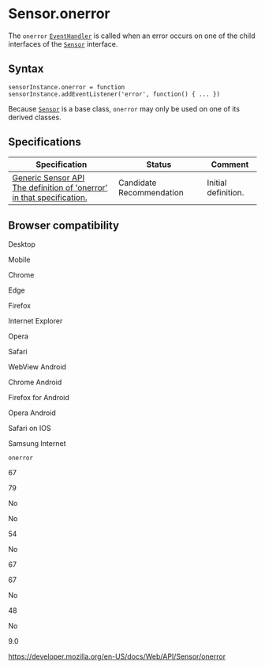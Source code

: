 Sensor.onerror
==============

The `onerror` [`EventHandler`](https://developer.mozilla.org/en-US/docs/Web/Events/Event_handlers) is called when an error occurs on one of the child interfaces of the [`Sensor`](../sensor) interface.

Syntax
------

    sensorInstance.onerror = function
    sensorInstance.addEventListener('error', function() { ... })

Because [`Sensor`](../sensor) is a base class, `onerror` may only be used on one of its derived classes.

Specifications
--------------

<table><thead><tr class="header"><th>Specification</th><th>Status</th><th>Comment</th></tr></thead><tbody><tr class="odd"><td><a href="https://www.w3.org/TR/generic-sensor/#dom-sensor-onerror">Generic Sensor API<br />
<span class="small">The definition of 'onerror' in that specification.</span></a></td><td><span class="spec-cr">Candidate Recommendation</span></td><td>Initial definition.</td></tr></tbody></table>

Browser compatibility
---------------------

Desktop

Mobile

Chrome

Edge

Firefox

Internet Explorer

Opera

Safari

WebView Android

Chrome Android

Firefox for Android

Opera Android

Safari on IOS

Samsung Internet

`onerror`

67

79

No

No

54

No

67

67

No

48

No

9.0

<a href="https://developer.mozilla.org/en-US/docs/Web/API/Sensor/onerror" class="_attribution-link">https://developer.mozilla.org/en-US/docs/Web/API/Sensor/onerror</a>
